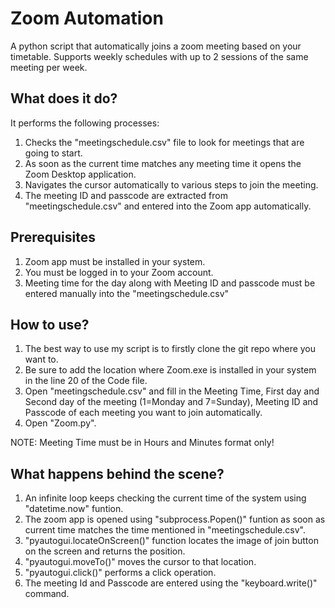 # Zoom Automation
A python script that automatically joins a zoom meeting based on your timetable. Supports weekly schedules with up to 2 sessions of the same meeting per week.

## What does it do?
It performs the following processes:
1. Checks the "meetingschedule.csv" file to look for meetings that are going to start.
2. As soon as the current time matches any meeting time it opens the Zoom Desktop application.
3. Navigates the cursor automatically to various steps to join the meeting.
4. The meeting ID and passcode are extracted from "meetingschedule.csv" and entered into the Zoom app automatically.

## Prerequisites
1. Zoom app must be installed in your system.
2. You must be logged in to your Zoom account.
3. Meeting time for the day along with Meeting ID and passcode must be entered manually into the "meetingschedule.csv"

## How to use?
1. The best way to use my script is to firstly clone the git repo where you want to.
2. Be sure to add the location where Zoom.exe is installed in your system in the line 20 of the Code file.
2. Open "meetingschedule.csv" and fill in the Meeting Time, First day and Second day of the meeting (1=Monday and 7=Sunday), Meeting ID and Passcode of each meeting you want to join automatically.
3. Open "Zoom.py".

NOTE: Meeting Time must be in Hours and Minutes format only!

## What happens behind the scene?
1. An infinite loop keeps checking the current time of the system using "datetime.now" funtion.
2. The zoom app is opened using "subprocess.Popen()" funtion as soon as current time matches the time mentioned in "meetingschedule.csv".
3. "pyautogui.locateOnScreen()" function locates the image of join button on the screen and returns the position.
4. "pyautogui.moveTo()" moves the cursor to that location.
5. "pyautogui.click()" performs a click operation.
6. The meeting Id and Passcode are entered using the "keyboard.write()" command.
